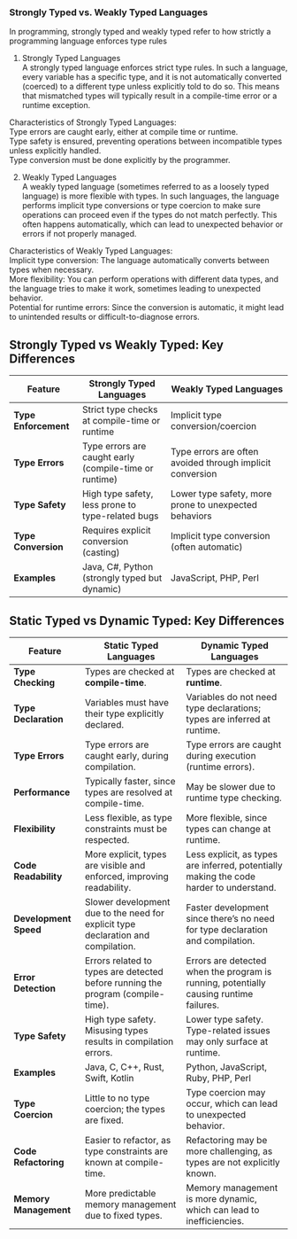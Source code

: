 ### Strongly Typed vs. Weakly Typed Languages
In programming, strongly typed and weakly typed refer to how strictly a programming language enforces type rules

1. Strongly Typed Languages  
A strongly typed language enforces strict type rules. In such a language, every variable has a specific type, and it is not automatically converted (coerced) to a different type unless explicitly told to do so. This means that mismatched types will typically result in a compile-time error or a runtime exception.

Characteristics of Strongly Typed Languages:  
Type errors are caught early, either at compile time or runtime.  
Type safety is ensured, preventing operations between incompatible types unless explicitly handled.  
Type conversion must be done explicitly by the programmer.  

2. Weakly Typed Languages  
A weakly typed language (sometimes referred to as a loosely typed language) is more flexible with types. In such languages, the language performs implicit type conversions or type coercion to make sure operations can proceed even if the types do not match perfectly. This often happens automatically, which can lead to unexpected behavior or errors if not properly managed.

Characteristics of Weakly Typed Languages:  
Implicit type conversion: The language automatically converts between types when necessary.  
More flexibility: You can perform operations with different data types, and the language tries to make it work, sometimes leading to unexpected behavior.  
Potential for runtime errors: Since the conversion is automatic, it might lead to unintended results or difficult-to-diagnose errors.  

## Strongly Typed vs Weakly Typed: Key Differences

| Feature                        | Strongly Typed Languages                     | Weakly Typed Languages                   |
|--------------------------------|----------------------------------------------|------------------------------------------|
| **Type Enforcement**           | Strict type checks at compile-time or runtime | Implicit type conversion/coercion        |
| **Type Errors**                | Type errors are caught early (compile-time or runtime) | Type errors are often avoided through implicit conversion |
| **Type Safety**                | High type safety, less prone to type-related bugs | Lower type safety, more prone to unexpected behaviors |
| **Type Conversion**            | Requires explicit conversion (casting)       | Implicit type conversion (often automatic) |
| **Examples**                   | Java, C#, Python (strongly typed but dynamic) | JavaScript, PHP, Perl                   |



## Static Typed vs Dynamic Typed: Key Differences

| Feature                        | Static Typed Languages                          | Dynamic Typed Languages                    |
|---------------------------------|-------------------------------------------------|--------------------------------------------|
| **Type Checking**               | Types are checked at **compile-time**.          | Types are checked at **runtime**.          |
| **Type Declaration**            | Variables must have their type explicitly declared. | Variables do not need type declarations; types are inferred at runtime. |
| **Type Errors**                 | Type errors are caught early, during compilation. | Type errors are caught during execution (runtime errors). |
| **Performance**                 | Typically faster, since types are resolved at compile-time. | May be slower due to runtime type checking. |
| **Flexibility**                 | Less flexible, as type constraints must be respected. | More flexible, since types can change at runtime. |
| **Code Readability**            | More explicit, types are visible and enforced, improving readability. | Less explicit, as types are inferred, potentially making the code harder to understand. |
| **Development Speed**           | Slower development due to the need for explicit type declaration and compilation. | Faster development since there’s no need for type declaration and compilation. |
| **Error Detection**             | Errors related to types are detected before running the program (compile-time). | Errors are detected when the program is running, potentially causing runtime failures. |
| **Type Safety**                 | High type safety. Misusing types results in compilation errors. | Lower type safety. Type-related issues may only surface at runtime. |
| **Examples**                    | Java, C, C++, Rust, Swift, Kotlin              | Python, JavaScript, Ruby, PHP, Perl         |
| **Type Coercion**               | Little to no type coercion; the types are fixed. | Type coercion may occur, which can lead to unexpected behavior. |
| **Code Refactoring**            | Easier to refactor, as type constraints are known at compile-time. | Refactoring may be more challenging, as types are not explicitly known. |
| **Memory Management**           | More predictable memory management due to fixed types. | Memory management is more dynamic, which can lead to inefficiencies. |
